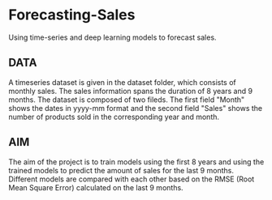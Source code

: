 # Forecasting-Sales
Using time-series and deep learning models to forecast sales.

## DATA
A timeseries dataset is given in the dataset folder, which consists of monthly sales. The sales information spans the duration of 8 years and 9 months. The dataset is composed of two fileds. The first field "Month" shows the dates in yyyy-mm format and the second field "Sales" shows the number of products sold in the corresponding year and month.  

## AIM 
The aim of the project is to train models using the first 8 years and using the trained models to predict the amount of sales for the last 9 months. Different models are compared with each other based on the RMSE (Root Mean Square Error) calculated on the last 9 months. 
